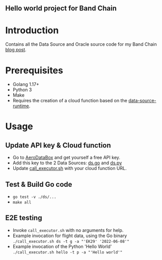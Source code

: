 Hello world project for Band Chain
---

# Introduction
Contains all the Data Source and Oracle source code for my Band Chain [blog post]().

# Prerequisites 
* Golang 1.17+
* Python 3
* Make
* Requires the creation of a cloud function based on the [data-source-runtime](https://github.com/sgerogia/bandchain-data-source-runtime).

# Usage

## Update API key & Cloud function
* Go to [AeroDataBox](https://rapidapi.com/aedbx-aedbx/api/aerodatabox/) and get yourself a free API key. 
* Add this key to the 2 Data Sources: [ds.go](./ds/ds.go) and [ds.py](./python/ds.py)
* Update [call_executor.sh](./call_executor.sh) with your cloud function URL.

## Test & Build Go code
* `go test -v ./ds/...`
* `make all`

## E2E testing 
* Invoke `call_executor.sh` with no arguments for help.
* Example invocation for flight data, using the Go binary  
`./call_executor.sh ds -t g -a "'EK29' '2022-06-08'"`
* Example invocation of the Python 'Hello World'  
  `./call_executor.sh hello -t p -a "'Hello world'"`